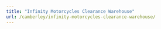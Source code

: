 ```yaml
---
title: "Infinity Motorcycles Clearance Warehouse"
url: /camberley/infinity-motorcycles-clearance-warehouse/
---
```

